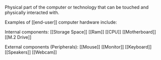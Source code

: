Physical part of the computer or technology that can be touched and physically interacted with.

Examples of [[end-user]] computer hardware include:

Internal components:
[[Storage Space]]
[[Ram]]
[[CPU]]
[[Motherboard]]
[[M.2 Drive]]

External components (Peripherals):
[[Mouse]]
[[Monitor]]
[[Keyboard]]
[[Speakers]]
[[Webcam]]
